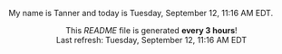 My name is Tanner and today is Tuesday, September 12, 11:16 AM EDT.

<p align="center">This <i>README</i> file is generated <b>every 3 hours</b>!</br>Last refresh: Tuesday, September 12, 11:16 AM EDT<br /></p>
